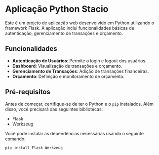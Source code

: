 # Aplicação Python Stacio

Este é um projeto de aplicação web desenvolvido em Python utilizando o framework Flask. A aplicação inclui funcionalidades básicas de autenticação, gerenciamento de transações e orçamento.

## Funcionalidades

- **Autenticação de Usuários**: Permite o login e logout dos usuários.
- **Dashboard**: Visualização de transações e orçamento.
- **Gerenciamento de Transações**: Adição de transações financeiras.
- **Orçamento**: Definição e monitoramento de orçamento.

## Pré-requisitos

Antes de começar, certifique-se de ter o Python e o `pip` instalados. Além disso, você precisará das seguintes bibliotecas:

- Flask
- Werkzeug

Você pode instalar as dependências necessárias usando o seguinte comando:

```bash
pip install Flask Werkzeug
